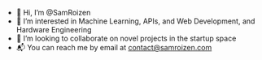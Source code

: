 - 👋 Hi, I’m @SamRoizen
- 👀 I’m interested in Machine Learning, APIs, and Web Development, and Hardware Engineering
- 💞️ I’m looking to collaborate on novel projects in the startup space
- 📬 You can reach me by email at contact@samroizen.com

<!---
SamRoizen/SamRoizen is a ✨ special ✨ repository because its `README.md` (this file) appears on your GitHub profile.
You can click the Preview link to take a look at your changes.
--->
